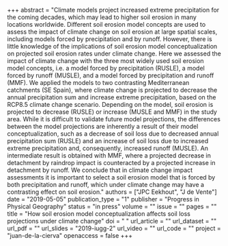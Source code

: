 +++
abstract = "Climate models project increased extreme precipitation for the coming decades, which may lead to higher soil erosion in many locations worldwide. Different soil erosion model concepts are used to assess the impact of climate change on soil erosion at large spatial scales, including models forced by precipitation and by runoff. However, there is little knowledge of the implications of soil erosion model conceptualization on projected soil erosion rates under climate change. Here we assessed the impact of climate change with the three most widely used soil erosion model concepts, i.e. a model forced by precipitation (RUSLE), a model forced by runoff (MUSLE), and a model forced by precipitation and runoff (MMF). We applied the models to two contrasting Mediterranean catchments (SE Spain), where climate change is projected to decrease the annual precipitation sum and increase extreme precipitation, based on the RCP8.5 climate change scenario. Depending on the model, soil erosion is projected to decrease (RUSLE) or increase (MUSLE and MMF) in the study area. While it is difficult to validate future model projections, the differences between the model projections are inherently a result of their model conceptualization, such as a decrease of soil loss due to decreased annual precipitation sum (RUSLE) and an increase of soil loss due to increased extreme precipitation and, consequently, increased runoff (MUSLE). An intermediate result is obtained with MMF, where a projected decrease in detachment by raindrop impact is counteracted by a projected increase in detachment by runoff. We conclude that in climate change impact assessments it is important to select a soil erosion model that is forced by both precipitation and runoff, which under climate change may have a contrasting effect on soil erosion."
authors = ["JPC Eekhout", "J de Vente"]
date = "2019-05-05"
publication_type = "1"
publisher = "Progress in Physical Geography"
status = "in press"
volume = ""
issue = ""
pages = ""
title = "How soil erosion model conceptualization affects soil loss projections under climate change"
doi = " "
url_article = ""
url_dataset = ""
url_pdf = ""
url_slides = "2019-iugg-2"
url_video = ""
url_code = ""
project = "juan-de-la-cierva"
openaccess = false
+++